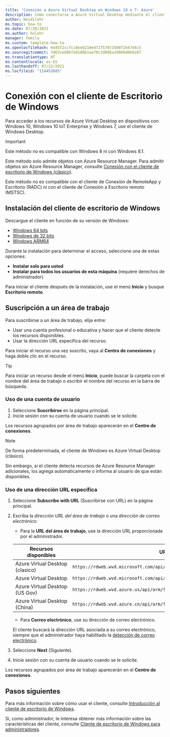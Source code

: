 ```yaml
---
title: 'Conexión a Azure Virtual Desktop en Windows 10 o 7: Azure'
description: Cómo conectarse a Azure Virtual Desktop mediante el cliente de escritorio de Windows.
author: Heidilohr
ms.topic: how-to
ms.date: 07/20/2021
ms.author: helohr
manager: femila
ms.custom: template-how-to
ms.openlocfilehash: 644572ccfcc8ee0218e472757073588f2b47d4c5
ms.sourcegitcommit: 7d63ce88bfe8188b1ae70c3d006a29068d066287
ms.translationtype: HT
ms.contentlocale: es-ES
ms.lasthandoff: 07/22/2021
ms.locfileid: "114452685"
---
```

# <a name="connect-with-the-windows-desktop-client"></a>Conexión con el cliente de Escritorio de Windows

Para acceder a los recursos de Azure Virtual Desktop en dispositivos con Windows 10, Windows 10 IoT Enterprise y Windows 7, use el cliente de Windows Desktop. 

> [!IMPORTANT]
> Este método no es compatible con Windows 8 ni con Windows 8.1.
> 
> Este método solo admite objetos con Azure Resource Manager. Para admitir objetos sin Azure Resource Manager, consulte [Conexión con el cliente de escritorio de Windows (clásico)](../virtual-desktop-fall-2019/connect-windows-7-10-2019.md).
> 
> Este método no es compatible con el cliente de Conexión de RemoteApp y Escritorio (RADC) ni con el cliente de Conexión a Escritorio remoto (MSTSC).

## <a name="install-the-windows-desktop-client"></a>Instalación del cliente de escritorio de Windows

Descargue el cliente en función de su versión de Windows:

- [Windows 64 bits](https://go.microsoft.com/fwlink/?linkid=2068602)
- [Windows de 32 bits](https://go.microsoft.com/fwlink/?linkid=2098960)
- [Windows ARM64](https://go.microsoft.com/fwlink/?linkid=2098961)

Durante la instalación para determinar el acceso, seleccione una de estas opciones:

- **Instalar solo para usted**
- **Instalar para todos los usuarios de esta máquina** (requiere derechos de administrador)

Para iniciar el cliente después de la instalación, use el menú **Inicio** y busque **Escritorio remoto**.

## <a name="subscribe-to-a-workspace"></a>Suscripción a un área de trabajo

Para suscribirse a un área de trabajo, elija entre:

- Usar una cuenta profesional o educativa y hacer que el cliente detecte los recursos disponibles.
- Usar la dirección URL específica del recurso.

Para iniciar el recurso una vez suscrito, vaya al **Centro de conexiones** y haga doble clic en el recurso.

> [!TIP]
> Para iniciar un recurso desde el menú **Inicio**, puede buscar la carpeta con el nombre del área de trabajo o escribir el nombre del recurso en la barra de búsqueda.

### <a name="use-a-user-account"></a>Uso de una cuenta de usuario

1. Seleccione **Suscribirse** en la página principal.
2. Inicie sesión con su cuenta de usuario cuando se le solicite.

Los recursos agrupados por área de trabajo aparecerán en el **Centro de conexiones**.

   > [!NOTE]
   > De forma predeterminada, el cliente de Windows es Azure Virtual Desktop (clásico). 
   > 
   > Sin embargo, si el cliente detecta recursos de Azure Resource Manager adicionales, los agrega automáticamente o informa al usuario de que están disponibles.

### <a name="use-a-specific-url"></a>Uso de una dirección URL específica

1. Seleccione **Subscribe with URL** (Suscribirse con URL) en la página principal.
2. Escriba la *dirección URL del área de trabajo* o una *dirección de correo electrónico*:
   - Para la **URL del área de trabajo**, use la dirección URL proporcionada por el administrador.

   |Recursos disponibles|URL|
   |-|-|
   |Azure Virtual Desktop (clasico)|`https://rdweb.wvd.microsoft.com/api/feeddiscovery/webfeeddiscovery.aspx`|
   |Azure Virtual Desktop|`https://rdweb.wvd.microsoft.com/api/arm/feeddiscovery`|
   |Azure Virtual Desktop (US Gov)|`https://rdweb.wvd.azure.us/api/arm/feeddiscovery`|
   |Azure Virtual Desktop (China)|`https://rdweb.wvd.azure.cn/api/arm/feeddiscovery`|
   
   - Para **Correo electrónico**, use su dirección de correo electrónico. 
      
   El cliente buscará la dirección URL asociada a su correo electrónico, siempre que el administrador haya habilitado la [detección de correo electrónico](/windows-server/remote/remote-desktop-services/rds-email-discovery).

3. Seleccione **Next** (Siguiente).
4. Inicie sesión con su cuenta de usuario cuando se le solicite.

Los recursos agrupados por área de trabajo aparecerán en el **Centro de conexiones**.

## <a name="next-steps"></a>Pasos siguientes

Para más información sobre cómo usar el cliente, consulte [Introducción al cliente de escritorio de Windows](/windows-server/remote/remote-desktop-services/clients/windowsdesktop/).

Si, como administrador, le interesa obtener más información sobre las características del cliente, consulte [Cliente de escritorio de Windows para administradores](/windows-server/remote/remote-desktop-services/clients/windowsdesktop-admin).
